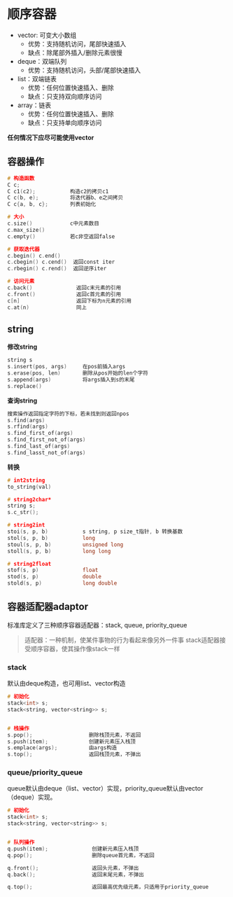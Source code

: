 # 顺序容器

* vector: 可变大小数组
  * 优势：支持随机访问，尾部快速插入
  * 缺点：除尾部外插入/删除元素很慢
* deque：双端队列
  * 优势：支持随机访问，头部/尾部快速插入
* list：双端链表
  * 优势：任何位置快速插入、删除
  * 缺点：只支持双向顺序访问
* array：链表
  * 优势：任何位置快速插入、删除
  * 缺点：只支持单向顺序访问

**任何情况下应尽可能使用vector**

## 容器操作

```cpp
# 构造函数
C c;   
C c1(c2);           构造c2的拷贝c1
C c(b, e);          将迭代器b、e之间拷贝
C c{a, b, c};       列表初始化

# 大小
c.size()            c中元素数目
c.max_size()
c.empty()           若c非空返回false

# 获取迭代器
c.begin() c.end()
c.cbegin() c.cend()  返回const iter
c.rbegin() c.rend()  返回逆序iter

# 访问元素
c.back()              返回c末元素的引用
c.front()             返回c首元素的引用
c[n]                  返回下标为n元素的引用
c.at(n)               同上
```

## string

**修改string**

```cpp
string s
s.insert(pos, args)     在pos前插入args
s.erase(pos, len)       删除从pos开始的len个字符
s.append(args)          将args插入到s的末尾
s.replace()

```

**查询string**

```cpp
搜索操作返回指定字符的下标，若未找到则返回npos
s.find(args)
s.rfind(args)
s.find_first_of(args)
s.find_first_not_of(args)
s.find_last_of(args)
s.find_lasst_not_of(args)
```

**转换**

```cpp
# int2string
to_string(val)

# string2char*
string s;
s.c_str();

# string2int
stoi(s, p, b)           s string, p size_t指针, b 转换基数
stol(s, p, b)           long
stoul(s, p, b)          unsigned long
stoll(s, p, b)          long long

# string2float
stof(s, p)              float
stod(s, p)              double
stold(s, p)             long double        

```

## 容器适配器adaptor

标准库定义了三种顺序容器适配器：stack, queue, priority_queue

> 适配器：一种机制，使某件事物的行为看起来像另外一件事
> stack适配器接受顺序容器，使其操作像stack一样

### stack

默认由deque构造，也可用list、vector构造

```cpp
# 初始化
stack<int> s;
stack<string, vector<string>> s;


# 栈操作
s.pop();                  删除栈顶元素，不返回
s.push(item);             创建新元素压入栈顶
s.emplace(args);          由args构造
s.top();                  返回栈顶元素，不弹出
```

### queue/priority_queue

queue默认由deque（list、vector）实现，priority_queue默认由vector（deque）实现。

```cpp
# 初始化
stack<int> s;
stack<string, vector<string>> s;


# 队列操作
q.push(item);              创建新元素压入栈顶
q.pop();                   删除queue首元素，不返回

q.front();                 返回头元素，不弹出
q.back();                  返回末尾元素，不弹出

q.top();                   返回最高优先级元素，只适用于priority_queue
```
